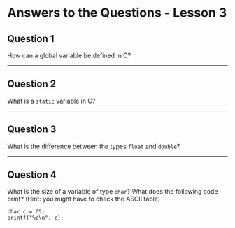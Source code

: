# Answers to the Questions - Lesson 3

## Question 1
How can a global variable be defined in C?

---

## Question 2
What is a `static` variable in C? 

---

## Question 3
What is the difference between the types `float` and `double`?

---

## Question 4
What is the size of a variable of type `char`? What does the following code print? (Hint: you might have to check the ASCII table)
```
char c = 65;
printf("%c\n", c);
```

